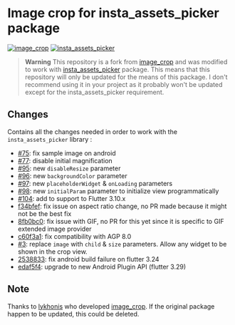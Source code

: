 # Image crop for insta_assets_picker package

[![image_crop](https://img.shields.io/pub/v/image_crop?label=image_crop)](https://pub.dev/packages/image_crop)
[![insta_assets_picker](https://img.shields.io/pub/v/insta_assets_picker?label=insta_assets_picker)](https://pub.dev/packages/insta_assets_picker)

> **Warning**
> This repository is a fork from [image_crop](https://github.com/lykhonis/image_crop) and was modified to work with [insta_assets_picker](https://pub.dev/packages/insta_assets_picker) package.
> This means that this repository will only be updated for the means of this package.
> I don't recommend using it in your project as it probably won't be updated except for the insta_assets_picker requirement.

## Changes

Contains all the changes needed in order to work with the `insta_assets_picker` library :

- [#75](https://github.com/lykhonis/image_crop/pull/75): fix sample image on android
- [#77](https://github.com/lykhonis/image_crop/pull/77): disable initial magnification
- [#95](https://github.com/lykhonis/image_crop/pull/95): new `disableResize` parameter
- [#96](https://github.com/lykhonis/image_crop/pull/96): new `backgroundColor` parameter
- [#97](https://github.com/lykhonis/image_crop/pull/97): new `placeholderWidget` & `onLoading` parameters
- [#98](https://github.com/lykhonis/image_crop/pull/98): new `initialParam` parameter to initialize view programmatically
- [#104](https://github.com/lykhonis/image_crop/pull/104): add to support to Flutter 3.10.x
- [f34bfef](https://github.com/LeGoffMael/image_crop/commit/f34bfef5eaf7aef298c475fd1a1874adaa6bcad3): fix issue on aspect ratio change, no PR made because it might not be the best fix
- [8fb0bc0](https://github.com/LeGoffMael/image_crop/commit/8fb0bc04696f95055be5f3dc32cbb8714b278a9c): fix issue with GIF, no PR for this yet since it is specific to GIF extended image provider
- [c60f3a1](https://github.com/LeGoffMael/image_crop/commit/c60f3a1c6944725cb7cd07c901a44fd7f3b43653): fix compatibility with AGP 8.0
- [#3](https://github.com/LeGoffMael/image_crop/pull/3): replace `image` with `child` & `size` parameters. Allow any widget to be shown in the crop view.
- [2538833](https://github.com/LeGoffMael/image_crop/commit/2538833a053bf60da339d049eb8cc532bbf812f5): fix android build failure on flutter 3.24
- [edaf5f4](https://github.com/LeGoffMael/image_crop/commit/edaf5f49f244267fb4f55d320ed5735e04ff0b0f): upgrade to new Android Plugin API (flutter 3.29)

## Note

Thanks to [lykhonis](https://github.com/lykhonis) who developed [image_crop](https://pub.dev/packages/image_crop).
If the original package happen to be updated, this could be deleted.
